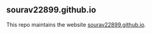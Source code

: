 ## sourav22899.github.io

This repo maintains the website [sourav22899.github.io](https://sourav22899.github.io/).
